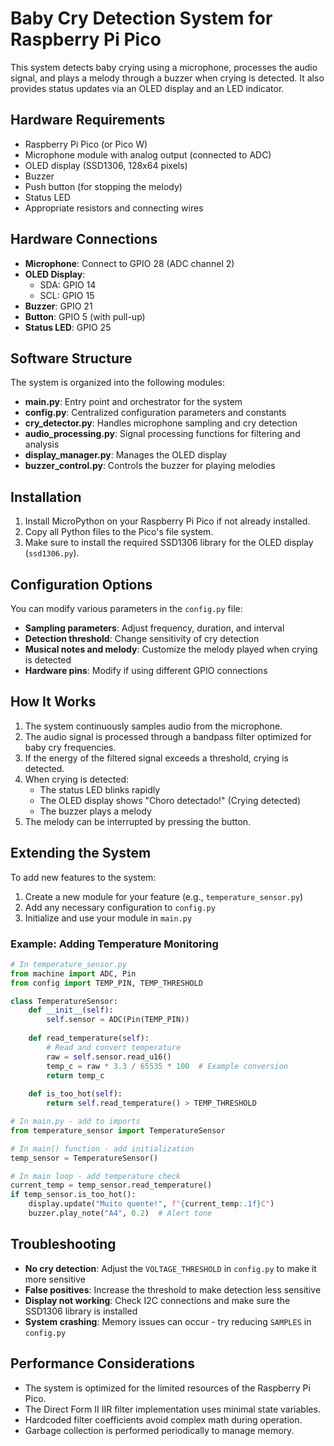 # Baby Cry Detection System for Raspberry Pi Pico

This system detects baby crying using a microphone, processes the audio signal, and plays a melody through a buzzer when crying is detected. It also provides status updates via an OLED display and an LED indicator.

## Hardware Requirements

- Raspberry Pi Pico (or Pico W)
- Microphone module with analog output (connected to ADC)
- OLED display (SSD1306, 128x64 pixels)
- Buzzer 
- Push button (for stopping the melody)
- Status LED
- Appropriate resistors and connecting wires

## Hardware Connections

- **Microphone**: Connect to GPIO 28 (ADC channel 2)
- **OLED Display**: 
  - SDA: GPIO 14
  - SCL: GPIO 15
- **Buzzer**: GPIO 21
- **Button**: GPIO 5 (with pull-up)
- **Status LED**: GPIO 25

## Software Structure

The system is organized into the following modules:

- **main.py**: Entry point and orchestrator for the system
- **config.py**: Centralized configuration parameters and constants
- **cry_detector.py**: Handles microphone sampling and cry detection
- **audio_processing.py**: Signal processing functions for filtering and analysis
- **display_manager.py**: Manages the OLED display
- **buzzer_control.py**: Controls the buzzer for playing melodies

## Installation

1. Install MicroPython on your Raspberry Pi Pico if not already installed.
2. Copy all Python files to the Pico's file system.
3. Make sure to install the required SSD1306 library for the OLED display (`ssd1306.py`).

## Configuration Options

You can modify various parameters in the `config.py` file:

- **Sampling parameters**: Adjust frequency, duration, and interval
- **Detection threshold**: Change sensitivity of cry detection
- **Musical notes and melody**: Customize the melody played when crying is detected
- **Hardware pins**: Modify if using different GPIO connections

## How It Works

1. The system continuously samples audio from the microphone.
2. The audio signal is processed through a bandpass filter optimized for baby cry frequencies.
3. If the energy of the filtered signal exceeds a threshold, crying is detected.
4. When crying is detected:
   - The status LED blinks rapidly
   - The OLED display shows "Choro detectado!" (Crying detected)
   - The buzzer plays a melody
5. The melody can be interrupted by pressing the button.

## Extending the System

To add new features to the system:

1. Create a new module for your feature (e.g., `temperature_sensor.py`)
2. Add any necessary configuration to `config.py`
3. Initialize and use your module in `main.py`

### Example: Adding Temperature Monitoring

```python
# In temperature_sensor.py
from machine import ADC, Pin
from config import TEMP_PIN, TEMP_THRESHOLD

class TemperatureSensor:
    def __init__(self):
        self.sensor = ADC(Pin(TEMP_PIN))
        
    def read_temperature(self):
        # Read and convert temperature
        raw = self.sensor.read_u16()
        temp_c = raw * 3.3 / 65535 * 100  # Example conversion
        return temp_c
        
    def is_too_hot(self):
        return self.read_temperature() > TEMP_THRESHOLD
```

```python
# In main.py - add to imports
from temperature_sensor import TemperatureSensor

# In main() function - add initialization
temp_sensor = TemperatureSensor()

# In main loop - add temperature check
current_temp = temp_sensor.read_temperature()
if temp_sensor.is_too_hot():
    display.update("Muito quente!", f"{current_temp:.1f}C")
    buzzer.play_note("A4", 0.2)  # Alert tone
```

## Troubleshooting

- **No cry detection**: Adjust the `VOLTAGE_THRESHOLD` in `config.py` to make it more sensitive
- **False positives**: Increase the threshold to make detection less sensitive
- **Display not working**: Check I2C connections and make sure the SSD1306 library is installed
- **System crashing**: Memory issues can occur - try reducing `SAMPLES` in `config.py`

## Performance Considerations

- The system is optimized for the limited resources of the Raspberry Pi Pico.
- The Direct Form II IIR filter implementation uses minimal state variables.
- Hardcoded filter coefficients avoid complex math during operation.
- Garbage collection is performed periodically to manage memory.